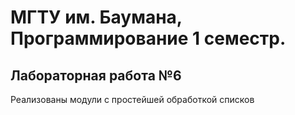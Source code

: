 # МГТУ им. Баумана, Программирование 1 семестр. 
## Лабораторная работа №6
Реализованы модули с простейшей обработкой списков
